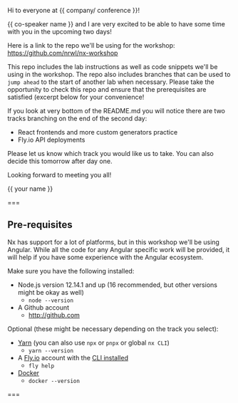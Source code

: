 Hi to everyone at {{ company/ conference }}!

{{ co-speaker name }} and I are very excited to be able to have some time with you in the upcoming two days!

Here is a link to the repo we'll be using for the workshop: https://github.com/nrwl/nx-workshop

This repo includes the lab instructions as well as code snippets we'll be using in the workshop. The repo also includes branches that can be used to `jump ahead` to the start of another lab when necessary. Please take the opportunity to check this repo and ensure that the prerequisites are satisfied (excerpt below for your convenience!

If you look at very bottom of the README.md you will notice there are two tracks branching on the end of the second day:
- React frontends and more custom generators practice
- Fly.io API deployments

Please let us know which track you would like us to take. You can also decide this tomorrow after day one.

Looking forward to meeting you all!

{{ your name }}

===

## Pre-requisites
Nx has support for a lot of platforms, but in this workshop we'll be using Angular. While all the code for any Angular specific work will be provided, it will help if you have some experience with the Angular ecosystem.

Make sure you have the following installed:
- Node.js version 12.14.1 and up (16 recommended, but other versions might be okay as well)
  - `node --version`
- A Github account
  - http://github.com
  
Optional (these might be necessary depending on the track you select):
- [Yarn](https://classic.yarnpkg.com/en/docs/install/) (you can also use `npx` or `pnpx` or global `nx CLI`)
  - `yarn --version`
- A [Fly.io](https://fly.io/) account with the [CLI installed](https://fly.io/terminal)
  - `fly help`
- [Docker](https://www.docker.com/get-started)
  - `docker --version`

===
